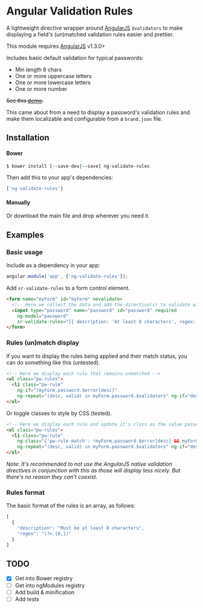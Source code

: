 Angular Validation Rules
========================

A lightweight directive wrapper around [AngularJS](http://www.angularjs.org) `$validators` to make displaying a field's (un)matched validation rules easier and prettier.

This module requires [AngularJS](http://www.angularjs.org) v1.3.0+

Includes basic default validation for typical passwords:

- Min length 8 chars
- One or more uppercase letters
- One or more lowercase letters
- One or more number

~~See this [demo](#TBD).~~

This came about from a need to display a password's validation rules and make them localizable and configurable from a `brand.json` file.

## Installation

#### Bower

```bash
$ bower install [--save-dev|--save] ng-validate-rules
```

Then add this to your app's dependencies:

```js
['ng-validate-rules']
```

#### Manually

Or download the main file and drop wherever you need it.

## Examples

### Basic usage

Include as a dependency in your app:
```js
angular.module('app', ['ng-validate-rules']);
```

Add `sr-validate-rules` to a form control element.

```html
<form name="myForm" id="myForm" novalidate>
  <!-- Here we collect the data and add the directive(s) to validate with -->
  <input type="password" name="password" id="password" required
    ng-model="password"
    sr-validate-rules="[{ description: 'At least 8 characters', regex: '(?=.{8,})' }]">
</form>
```

### Rules (un)match display

If you want to display the rules being applied and their match status, you can do something like this (untested).

```html
<!-- Here we display each rule that remains unmatched -->
<ul class="pw-rules">
  <li class="pw-rule"
    ng-if="!myForm.password.$error[desc]"
    ng-repeat="(desc, valid) in myForm.password.$validators" ng-if="desc !== 'required'">{{::desc}}</li>
</ul>
```

Or toggle classes to style by CSS (tested).

```html
<!-- Here we display each rule and update it's class as the value passes or fails -->
<ul class="pw-rules">
  <li class="pw-rule"
    ng-class="{'pw-rule-match': !myForm.password.$error[desc] && myForm.password.$dirty}"
    ng-repeat="(desc, valid) in myForm.password.$validators" ng-if="desc !== 'required'">{{::desc}}</li>
</ul>
```

*Note: It's recommended to not use the AngularJS native validation directives in conjunction with this as those will display less nicely. But there's no reason they can't coexist.*

### Rules format

The basic format of the rules is an array, as follows:

```js
[
  {
    "description": "Must be at least 8 characters",
    "regex": "(?=.{8,})"
  }
]
```

## TODO

- [x] Get into Bower registry
- [ ] Get into ngModules registry
- [ ] Add build & minification
- [ ] Add tests
